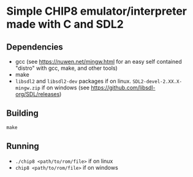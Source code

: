 # Simple CHIP8 emulator/interpreter made with C and SDL2

## Dependencies
* gcc (see https://nuwen.net/mingw.html for an easy self contained "distro" with gcc, make, and other tools)
* make
* `libsdl2` and `libsdl2-dev` packages if on linux. `SDL2-devel-2.XX.X-mingw.zip` if on windows (see https://github.com/libsdl-org/SDL/releases)

## Building
`make`

## Running
* `./chip8 <path/to/rom/file>` if on linux
* `chip8 <path/to/rom/file>` if on windows
